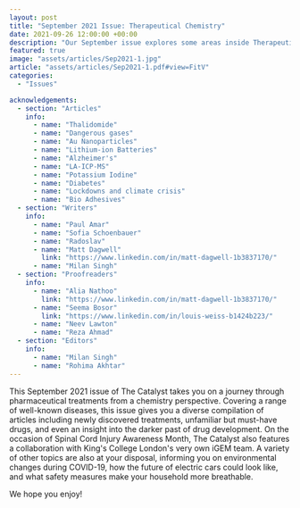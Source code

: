 ```yaml
---
layout: post
title: "September 2021 Issue: Therapeutical Chemistry"
date: 2021-09-26 12:00:00 +00:00
description: "Our September issue explores some areas inside Therapeutic Chemistry, released the 26th September 2021."
featured: true
image: "assets/articles/Sep2021-1.jpg"
article: "assets/articles/Sep2021-1.pdf#view=FitV"
categories: 
  - "Issues"

acknowledgements:
  - section: "Articles"
    info: 
      - name: "Thalidomide"
      - name: "Dangerous gases"
      - name: "Au Nanoparticles"
      - name: "Lithium-ion Batteries"
      - name: "Alzheimer's"
      - name: "LA-ICP-MS"
      - name: "Potassium Iodine"
      - name: "Diabetes"
      - name: "Lockdowns and climate crisis"
      - name: "Bio Adhesives"
  - section: "Writers"
    info: 
      - name: "Paul Amar"
      - name: "Sofia Schoenbauer"
      - name: "Radoslav"
      - name: "Matt Dagwell"
        link: "https://www.linkedin.com/in/matt-dagwell-1b3837170/"
      - name: "Milan Singh"
  - section: "Proofreaders"
    info: 
      - name: "Alia Nathoo"
        link: "https://www.linkedin.com/in/matt-dagwell-1b3837170/"
      - name: "Seema Bosor"
        link: "https://www.linkedin.com/in/louis-weiss-b1424b223/"
      - name: "Neev Lawton"
      - name: "Reza Ahmad"
  - section: "Editors"
    info: 
      - name: "Milan Singh"
      - name: "Rohima Akhtar"
---
```

This September 2021 issue of The Catalyst takes you on a journey through pharmaceutical treatments from a chemistry perspective. Covering a range of well-known diseases, this issue gives you a diverse compilation of articles including newly discovered treatments, unfamiliar but must-have drugs, and even an insight into the darker past of drug development. On the occasion of Spinal Cord Injury Awareness Month, The Catalyst also features a collaboration with King's College London's very own iGEM team. A variety of other topics are also at your disposal, informing you on environmental changes during COVID-19, how the future of electric cars could look like, and what safety measures make your household more breathable. 

We hope you enjoy! 
